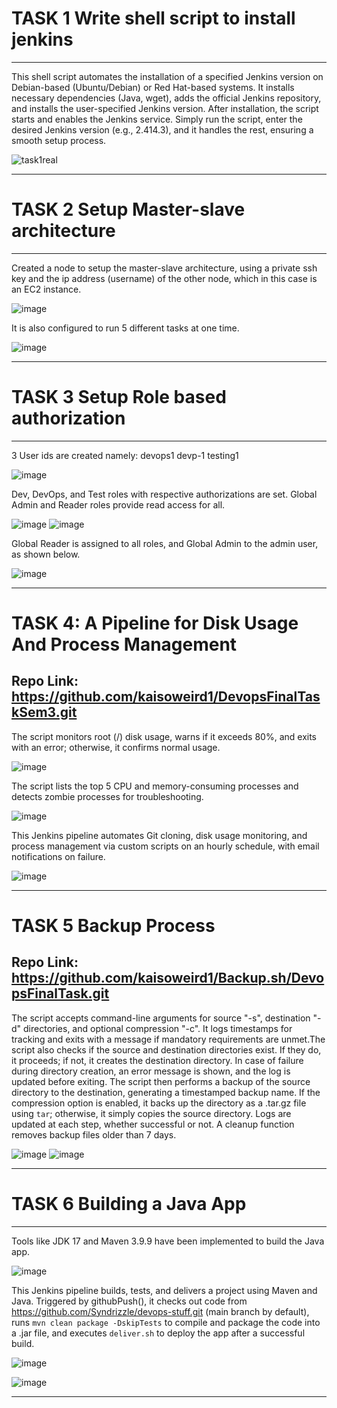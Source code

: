 # TASK 1 Write shell script to install jenkins
------------------------------------------------------------------------------------------------------------------------------------------------------------------------------------------------------------------------


This shell script automates the installation of a specified Jenkins version on Debian-based (Ubuntu/Debian) or Red Hat-based systems. It installs necessary dependencies (Java, wget), adds the official Jenkins repository, and installs the user-specified Jenkins version. After installation, the script starts and enables the Jenkins service. Simply run the script, enter the desired Jenkins version (e.g., 2.414.3), and it handles the rest, ensuring a smooth setup process.



![task1real](https://github.com/user-attachments/assets/5ef9cead-1fe1-4470-8564-124be5e81e2e)

________________________________________________________________________________________________________________________________________________________________________________________________________________________

# TASK 2 Setup Master-slave architecture
------------------------------------------------------------------------------------------------------------------------------------------------------------------------------------------------------------------------


Created a node to setup the master-slave architecture, using a private ssh key and the ip address (username) of the other node, which in this case is an EC2 instance.


![image](https://github.com/user-attachments/assets/92a6ffa9-ee78-48d8-b8d3-bdfb103e0511)

It is also configured to run 5 different tasks at one time.

![image](https://github.com/user-attachments/assets/b43172f5-b44e-4f52-b255-2489fbc3f344)


________________________________________________________________________________________________________________________________________________________________________________________________________________________


# TASK 3 Setup Role based authorization
------------------------------------------------------------------------------------------------------------------------------------------------------------------------------------------------------------------------


3 User ids are created namely: devops1 devp-1 testing1

![image](https://github.com/user-attachments/assets/89847df7-9e1a-4f3c-8ca1-d751e0844afc)


Dev, DevOps, and Test roles with respective authorizations are set. Global Admin and Reader roles provide read access for all.


![image](https://github.com/user-attachments/assets/a58f480b-9c67-4308-a50e-75167e86f743)
![image](https://github.com/user-attachments/assets/592fbaa5-baf8-4502-af49-b97e390d2228)

Global Reader is assigned to all roles, and Global Admin to the admin user, as shown below.


![image](https://github.com/user-attachments/assets/dcce6b5a-f924-4c55-bb4f-3eca077f5556)

________________________________________________________________________________________________________________________________________________________________________________________________________________________


# TASK 4:   A Pipeline for Disk Usage And Process Management
Repo Link: https://github.com/kaisoweird1/DevopsFinalTaskSem3.git
------------------------------------------------------------------------------------------------------------------------------------------------------------------------------------------------------------------------


The script monitors root (/) disk usage, warns if it exceeds 80%, and exits with an error; otherwise, it confirms normal usage.

![image](https://github.com/user-attachments/assets/7cd1ae46-a016-4f60-b72c-f73c55fdad2c)


The script lists the top 5 CPU and memory-consuming processes and detects zombie processes for troubleshooting.


![image](https://github.com/user-attachments/assets/0400a0ca-49b7-4df2-b253-3cba8b0c2233)


This Jenkins pipeline automates Git cloning, disk usage monitoring, and process management via custom scripts on an hourly schedule, with email notifications on failure.


![image](https://github.com/user-attachments/assets/d2629a92-8144-4ad5-a4ea-43fcb47866ba)


______________________________________________________________________________________________________________________________________________________________________________________________________________________


# TASK 5 Backup Process
Repo Link: https://github.com/kaisoweird1/Backup.sh/DevopsFinalTask.git 
-----------------------------------------------------------------------------------------------------------------------------------------------------------------------------------------------------------------------


The script accepts command-line arguments for source "-s", destination "-d" directories, and optional compression "-c". It logs timestamps for tracking and exits with a message if mandatory requirements are unmet.The script also checks if the source and destination 
directories exist. If they do, it proceeds; if not, it creates the destination directory. In case of failure during directory creation, an error message is shown, and the log is updated before exiting. The script then performs a backup of the source directory to the 
destination, generating a timestamped backup name. If the compression option is enabled, it backs up the directory as a .tar.gz file using `tar`; otherwise, it simply copies the source directory. Logs are updated at each step, whether successful or not. A cleanup 
function removes backup files older than 7 days.


![image](https://github.com/user-attachments/assets/3dccf4bd-248f-4c19-954b-56d7fff04adc)
![image](https://github.com/user-attachments/assets/79302993-cb8f-4015-97f4-37c27f1edace)


________________________________________________________________________________________________________________________________________________________________________________________________________________________


# TASK 6 Building a Java App
------------------------------------------------------------------------------------------------------------------------------------------------------------------------------------------------------------------------

Tools like JDK 17 and Maven 3.9.9 have been implemented to build the Java app.

![image](https://github.com/user-attachments/assets/4c0ce687-74bc-47fb-a7d3-c8bbb04b2ce3)


This Jenkins pipeline builds, tests, and delivers a project using Maven and Java. Triggered by githubPush(), it checks out code from https://github.com/Syndrizzle/devops-stuff.git (main branch by default), runs `mvn clean package -DskipTests` to compile and package the code into a .jar file, and executes `deliver.sh` to
deploy the app after a successful build.

![image](https://github.com/user-attachments/assets/f700260b-27fa-430d-b474-a926d0914b42)

![image](https://github.com/user-attachments/assets/971f4ed2-a0f8-47cd-a27e-192ea73326c5)




__________________________________________________________________________________________________






